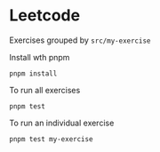 # Leetcode

Exercises grouped by `src/my-exercise`

Install wth pnpm

```
pnpm install
```

To run all exercises

```
pnpm test
```

To run an individual exercise

```
pnpm test my-exercise
```
